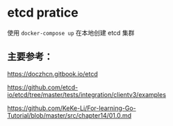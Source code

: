 # etcd pratice

使用 `docker-compose up` 在本地创建 etcd 集群



## 主要参考：

https://doczhcn.gitbook.io/etcd

https://github.com/etcd-io/etcd/tree/master/tests/integration/clientv3/examples

https://github.com/KeKe-Li/For-learning-Go-Tutorial/blob/master/src/chapter14/01.0.md